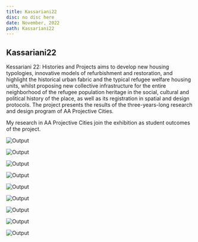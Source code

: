 ```yaml
---
title: Kassariani22
disc: no disc here
date: November, 2022
path: Kassariani22
---
```

<special>
</special>

## Kassariani22

Kessariani 22: Histories and Projects aims to develop new housing typologies, innovative models of refurbishment and restoration, and highlight the historical urban fabric and the typical refugee welfare housing units, whilst proposing new collective infrastructure for the entire neighborhood of the refugee population heritage in the social, cultural and political history of the place, as well as its registration in spatial and design protocols. The project presents the results of the three-years-long research and design program of AA Projective Cities.

My research in AA Projective Cities join the exhibition as student outcomes of the project.


![Output](../images/articles/academic_02/01.jpg)


![Output](../images/articles/academic_02/02.jpg)


![Output](../images/articles/academic_02/03.jpg)


![Output](../images/articles/academic_02/04.jpg)


![Output](../images/articles/academic_02/05.jpg)


![Output](../images/articles/academic_02/06.jpg)


![Output](../images/articles/academic_02/07.jpg)


![Output](../images/articles/academic_02/08.jpg)


![Output](../images/articles/academic_02/09.jpg)

